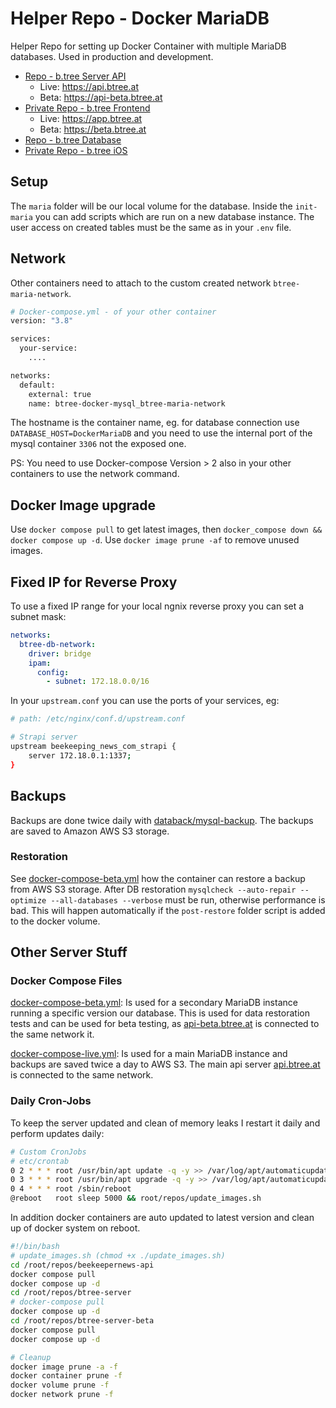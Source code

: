 # Helper Repo - Docker MariaDB

Helper Repo for setting up Docker Container with multiple MariaDB databases. Used in production and development.

- [Repo - b.tree Server API](https://github.com/HannesOberreiter/btree_server)
  - Live: <https://api.btree.at>
  - Beta: <https://api-beta.btree.at>
- [Private Repo - b.tree Frontend](https://github.com/HannesOberreiter/btree_vue)
  - Live: <https://app.btree.at>
  - Beta: <https://beta.btree.at>
- [Repo - b.tree Database](https://github.com/HannesOberreiter/btree_database)
- [Private Repo - b.tree iOS](https://github.com/HannesOberreiter/btree_ios)

## Setup

The `maria` folder will be our local volume for the database. Inside the `init-maria` you can add scripts which are run on a new database instance. The user access on created tables must be the same as in your `.env` file.

## Network

Other containers need to attach to the custom created network `btree-maria-network`.

```bash
# Docker-compose.yml - of your other container
version: "3.8"

services:
  your-service:
    ....

networks:
  default:
    external: true
    name: btree-docker-mysql_btree-maria-network
```

The hostname is the container name, eg. for database connection use `DATABASE_HOST=DockerMariaDB` and you need to use the internal port of the mysql container `3306` not the exposed one.

PS: You need to use Docker-compose Version > 2 also in your other containers to use the network command.

## Docker Image upgrade

Use `docker compose pull` to get latest images, then `docker_compose down && docker compose up -d`. Use `docker image prune -af` to remove unused images.

## Fixed IP for Reverse Proxy

To use a fixed IP range for your local ngnix reverse proxy you can set a subnet mask:

```yaml
networks:
  btree-db-network:
    driver: bridge
    ipam:
      config:
        - subnet: 172.18.0.0/16
```

In your `upstream.conf` you can use the ports of your services, eg:

```bash
# path: /etc/nginx/conf.d/upstream.conf

# Strapi server
upstream beekeeping_news_com_strapi {
    server 172.18.0.1:1337;
}
```

## Backups

Backups are done twice daily with [databack/mysql-backup](https://hub.docker.com/r/databack/mysql-backup). The backups are saved to Amazon AWS S3 storage.

### Restoration

See [docker-compose-beta.yml](docker-compose-beta.yml) how the container can restore a backup from AWS S3 storage. After DB restoration `mysqlcheck --auto-repair --optimize --all-databases --verbose` must be run, otherwise performance is bad. This will happen automatically if  the `post-restore` folder script is added to the docker volume.

## Other Server Stuff

### Docker Compose Files

[docker-compose-beta.yml](docker-compose-beta.yml): Is used for a secondary MariaDB instance running a specific version our database. This is used for data restoration tests and can be used for beta testing, as [api-beta.btree.at](https://api-beta.btree.at) is connected to the same network it.

[docker-compose-live.yml](docker-compose-live.yml): Is used for a main MariaDB instance and backups are saved twice a day to AWS S3. The main api server [api.btree.at](https://api.btree.at) is connected to the same network.

### Daily Cron-Jobs

To keep the server updated and clean of memory leaks I restart it daily and perform updates daily:

```bash
# Custom CronJobs
# etc/crontab
0 2 * * * root /usr/bin/apt update -q -y >> /var/log/apt/automaticupdates.log
0 3 * * * root /usr/bin/apt upgrade -q -y >> /var/log/apt/automaticupdates.log
0 4 * * * root /sbin/reboot
@reboot   root sleep 5000 && root/repos/update_images.sh
```

In addition docker containers are auto updated to latest version and clean up of docker system on reboot.

```bash
#!/bin/bash
# update_images.sh (chmod +x ./update_images.sh)
cd /root/repos/beekeepernews-api
docker compose pull
docker compose up -d
cd /root/repos/btree-server
# docker-compose pull
docker compose up -d
cd /root/repos/btree-server-beta
docker compose pull
docker compose up -d

# Cleanup
docker image prune -a -f
docker container prune -f
docker volume prune -f
docker network prune -f
```
